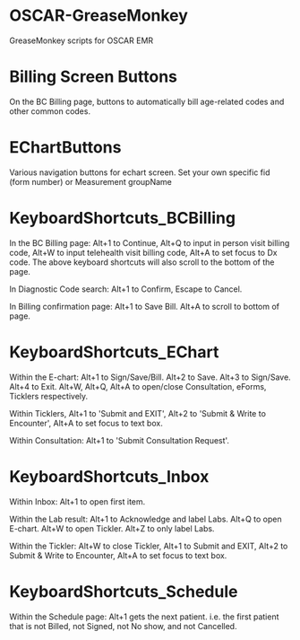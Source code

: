 # OSCAR-GreaseMonkey
GreaseMonkey scripts for OSCAR EMR

# Billing Screen Buttons
On the BC Billing page, buttons to automatically bill age-related codes and other common codes. 

# EChartButtons
Various navigation buttons for echart screen.  Set your own specific fid (form number) or Measurement groupName

# KeyboardShortcuts_BCBilling
In the BC Billing page: Alt+1 to Continue, Alt+Q to input in person visit billing code, Alt+W to input telehealth visit billing code, Alt+A to set focus to Dx code. The above keyboard shortcuts will also scroll to the bottom of the page. 

In Diagnostic Code search: Alt+1 to Confirm, Escape to Cancel. 

In Billing confirmation page: Alt+1 to Save Bill. Alt+A to scroll to bottom of page.

# KeyboardShortcuts_EChart
Within the E-chart: Alt+1 to Sign/Save/Bill. Alt+2 to Save. Alt+3 to Sign/Save. Alt+4 to Exit. Alt+W, Alt+Q, Alt+A to open/close Consultation, eForms, Ticklers respectively. 

Within Ticklers, Alt+1 to 'Submit and EXIT', Alt+2 to 'Submit & Write to Encounter', Alt+A to set focus to text box. 

Within Consultation: Alt+1 to 'Submit Consultation Request'.

# KeyboardShortcuts_Inbox
Within Inbox: Alt+1 to open first item. 

Within the Lab result: Alt+1 to Acknowledge and label Labs. Alt+Q to open E-chart. Alt+W to open Tickler. Alt+Z to only label Labs. 

Within the Tickler: Alt+W to close Tickler, Alt+1 to Submit and EXIT, Alt+2 to Submit & Write to Encounter, Alt+A to set focus to text box.

# KeyboardShortcuts_Schedule
Within the Schedule page: Alt+1 gets the next patient. i.e. the first patient that is not Billed, not Signed, not No show, and not Cancelled.
